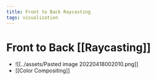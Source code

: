 ```yaml
---
title: Front to Back Raycasting
tags: visualization
---
```


# Front to Back [[Raycasting]]
- ![[../assets/Pasted image 20220418002010.png]]
- [[Color Compositing]]
















































